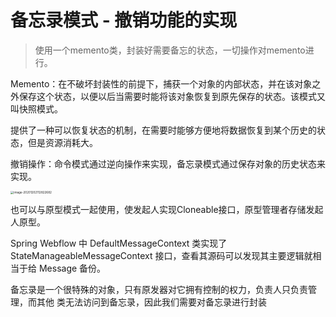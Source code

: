 # 备忘录模式	-	撤销功能的实现

>使用一个memento类，封装好需要备忘的状态，一切操作对memento进行。
>
>

Memento：在不破坏封装性的前提下，捕获一个对象的内部状态，并在该对象之外保存这个状态，以便以后当需要时能将该对象恢复到原先保存的状态。该模式又叫快照模式。

提供了一种可以恢复状态的机制，在需要时能够方便地将数据恢复到某个历史的状态，但是资源消耗大。

撤销操作：命令模式通过逆向操作来实现，备忘录模式通过保存对象的历史状态来实现。

<img src="/Users/cty/Library/Application Support/typora-user-images/image-20201202112822682.png" alt="image-20201202112822682" style="zoom:33%;" />

也可以与原型模式一起使用，使发起人实现Cloneable接口，原型管理者存储发起人原型。

Spring Webflow 中 DefaultMessageContext 类实现了 StateManageableMessageContext 接口，查看其源码可以发现其主要逻辑就相当于给 Message 备份。

备忘录是一个很特殊的对象，只有原发器对它拥有控制的权力，负责人只负责管理，而其他 类无法访问到备忘录，因此我们需要对备忘录进行封装